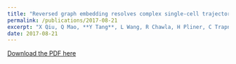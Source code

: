 ```yaml
---
title: "Reversed graph embedding resolves complex single-cell trajectories"
permalink: /publications/2017-08-21
excerpt: "X Qiu, Q Mao, **Y Tang**, L Wang, R Chawla, H Pliner, C Trapnell.<br> Nature methods 14 (10), 979-982(2017)"
date: 2017-08-21
---
```


[Download the PDF here](https://github.com/jamestang23/jamestang23.github.io/blob/master/22.pdf)


